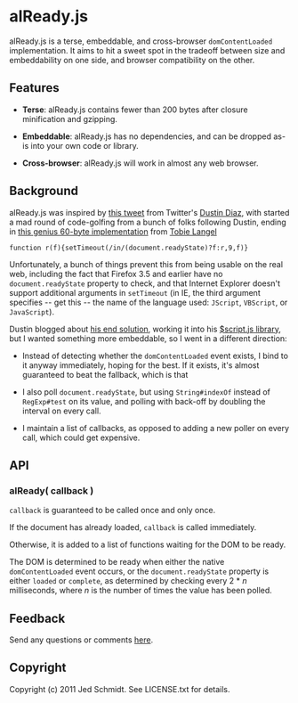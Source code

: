 alReady.js
==========

alReady.js is a terse, embeddable, and cross-browser `domContentLoaded` implementation. It aims to hit a sweet spot in the tradeoff between size and embeddability on one side, and browser compatibility on the other.

## Features

* **Terse**: alReady.js contains fewer than 200 bytes after closure minification and gzipping.

* **Embeddable**: alReady.js has no dependencies, and can be dropped as-is into your own code or library.

* **Cross-browser**: alReady.js will work in almost any web browser. 

## Background

alReady.js was inspired by [this tweet](http://twitter.com/ded/status/40678627645333504) from Twitter's [Dustin Diaz](http://twitter.com/ded/), with started a mad round of code-golfing from a bunch of folks following Dustin, ending in [this genius 60-byte implementation](http://twitter.com/tobie/status/40744285489856512) from [Tobie Langel](http://twitter.com/tobie/)

    function r(f){setTimeout(/in/(document.readyState)?f:r,9,f)}
    
Unfortunately, a bunch of things prevent this from being usable on the real web, including the fact that Firefox 3.5 and earlier have no `document.readyState` property to check, and that Internet Explorer doesn't support additional arguments in `setTimeout` (in IE, the third argument specifies -- get this -- the name of the language used: `JScript`, `VBScript`, or `JavaScript`).

Dustin blogged about [his end solution](http://www.dustindiaz.com/smallest-domready-ever/), working it into his [$script.js library](https://github.com/polvero/script.js), but I wanted something more embeddable, so I went in a different direction:

* Instead of detecting whether the `domContentLoaded` event exists, I bind to it anyway immediately, hoping for the best. If it exists, it's almost guaranteed to beat the fallback, which is that

* I also poll `document.readyState`, but using `String#indexOf` instead of `RegExp#test` on its value, and polling with back-off by doubling the interval on every call.

* I maintain a list of callbacks, as opposed to adding a new poller on every call, which could get expensive.

## API

### alReady( callback )

`callback` is guaranteed to be called once and only once.

If the document has already loaded, `callback` is called immediately.

Otherwise, it is added to a list of functions waiting for the DOM to be ready.

The DOM is determined to be ready when either the native `domContentLoaded` event occurs, or the `document.readyState` property is either `loaded` or `complete`, as determined by checking every 2 * _n_ milliseconds, where _n_ is the number of times the value has been polled.

## Feedback

Send any questions or comments [here](http://twitter.com/jedschmidt).

Copyright
---------

Copyright (c) 2011 Jed Schmidt. See LICENSE.txt for details.